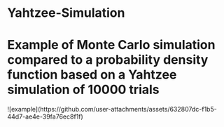 # Yahtzee-Simulation
<h1>Example of Monte Carlo simulation compared to a probability density function based on a Yahtzee simulation of 10000 trials</h1>
![example](https://github.com/user-attachments/assets/632807dc-f1b5-44d7-ae4e-39fa76ec8f1f)
